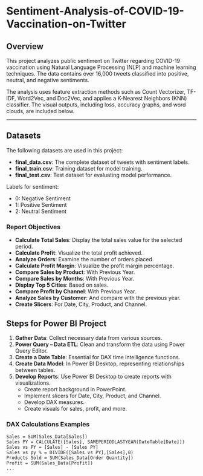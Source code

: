 # Sentiment-Analysis-of-COVID-19-Vaccination-on-Twitter

## Overview
This project analyzes public sentiment on Twitter regarding COVID-19 vaccination using Natural Language Processing (NLP) and machine learning techniques. The data contains over 16,000 tweets classified into positive, neutral, and negative sentiments.

The analysis uses feature extraction methods such as Count Vectorizer, TF-IDF, Word2Vec, and Doc2Vec, and applies a K-Nearest Neighbors (KNN) classifier. The visual outputs, including loss, accuracy graphs, and word clouds, are included below.

---

## Datasets
The following datasets are used in this project:
- **final_data.csv**: The complete dataset of tweets with sentiment labels.
- **final_train.csv**: Training dataset for model training.
- **final_test.csv**: Test dataset for evaluating model performance.

Labels for sentiment:
- 0: Negative Sentiment
- 1: Positive Sentiment
- 2: Neutral Sentiment

### Report Objectives
- **Calculate Total Sales**: Display the total sales value for the selected period.
- **Calculate Profit**: Visualize the total profit achieved.
- **Analyze Orders**: Examine the number of orders placed.
- **Calculate Profit Margin**: Visualize the profit margin percentage.
- **Compare Sales by Product**: With Previous Year.
- **Compare Sales by Months**: With Previous Year.
- **Display Top 5 Cities**: Based on sales.
- **Compare Profit by Channel**: With Previous Year.
- **Analyze Sales by Customer**: And compare with the previous year.
- **Create Slicers**: For Date, City, Product, and Channel.

## Steps for Power BI Project
1. **Gather Data**: Collect necessary data from various sources.
2. **Power Query – Data ETL**: Clean and transform the data using Power Query Editor.
3. **Create a Date Table**: Essential for DAX time intelligence functions.
4. **Create Data Model**: In Power BI Desktop, representing relationships between tables.
5. **Develop Reports**: Use Power BI Desktop to create reports with visualizations.
    - Create report background in PowerPoint.
    - Implement slicers for Date, City, Product, and Channel.
    - Develop DAX measures.
    - Create visuals for sales, profit, and more.

### DAX Calculations Examples
```dax
Sales = SUM(Sales_Data[Sales])
Sales PY = CALCULATE([Sales], SAMEPERIODLASTYEAR(DateTable[Date]))
Sales vs PY = [Sales] - [Sales PY]
Sales vs py % = DIVIDE([Sales vs PY],[Sales],0)
Products Sold = SUM(Sales_Data[Order Quantity])
Profit = SUM(Sales_Data[Profit])
...
